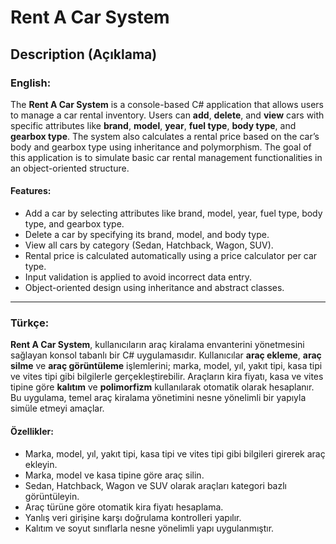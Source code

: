 # Rent A Car System

## Description (Açıklama)

### English:
The **Rent A Car System** is a console-based C# application that allows users to manage a car rental inventory. Users can **add**, **delete**, and **view** cars with specific attributes like **brand**, **model**, **year**, **fuel type**, **body type**, and **gearbox type**. The system also calculates a rental price based on the car’s body and gearbox type using inheritance and polymorphism. The goal of this application is to simulate basic car rental management functionalities in an object-oriented structure.

#### Features:
- Add a car by selecting attributes like brand, model, year, fuel type, body type, and gearbox type.
- Delete a car by specifying its brand, model, and body type.
- View all cars by category (Sedan, Hatchback, Wagon, SUV).
- Rental price is calculated automatically using a price calculator per car type.
- Input validation is applied to avoid incorrect data entry.
- Object-oriented design using inheritance and abstract classes.

---

### Türkçe:
**Rent A Car System**, kullanıcıların araç kiralama envanterini yönetmesini sağlayan konsol tabanlı bir C# uygulamasıdır. Kullanıcılar **araç ekleme**, **araç silme** ve **araç görüntüleme** işlemlerini; marka, model, yıl, yakıt tipi, kasa tipi ve vites tipi gibi bilgilerle gerçekleştirebilir. Araçların kira fiyatı, kasa ve vites tipine göre **kalıtım** ve **polimorfizm** kullanılarak otomatik olarak hesaplanır. Bu uygulama, temel araç kiralama yönetimini nesne yönelimli bir yapıyla simüle etmeyi amaçlar.

#### Özellikler:
- Marka, model, yıl, yakıt tipi, kasa tipi ve vites tipi gibi bilgileri girerek araç ekleyin.
- Marka, model ve kasa tipine göre araç silin.
- Sedan, Hatchback, Wagon ve SUV olarak araçları kategori bazlı görüntüleyin.
- Araç türüne göre otomatik kira fiyatı hesaplama.
- Yanlış veri girişine karşı doğrulama kontrolleri yapılır.
- Kalıtım ve soyut sınıflarla nesne yönelimli yapı uygulanmıştır.
